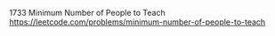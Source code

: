 1733 Minimum Number of People to Teach https://leetcode.com/problems/minimum-number-of-people-to-teach